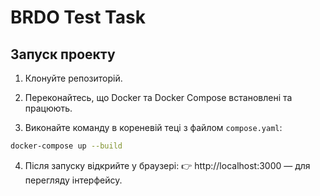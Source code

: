 # BRDO Test Task

## Запуск проекту

1. Клонуйте репозиторій.

2. Переконайтесь, що Docker та Docker Compose встановлені та працюють.

3. Виконайте команду в кореневій теці з файлом `compose.yaml`:

```bash
docker-compose up --build
```

4. Після запуску відкрийте у браузері:
👉 http://localhost:3000 — для перегляду інтерфейсу.
